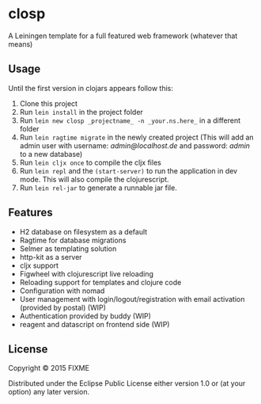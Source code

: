 # closp

A Leiningen template for a full featured web framework (whatever that means)

## Usage

Until the first version in clojars appears follow this:

1. Clone this project
2. Run `lein install` in the project folder
3. Run `lein new closp _projectname_ -n _your.ns.here_` in a different folder
4. Run `lein ragtime migrate` in the newly created project (This will add an admin user with username: 
_admin@localhost.de_ and password: _admin_ to a new database)
5. Run `lein cljx once` to compile the cljx files
6. Run `lein repl` and the `(start-server)` to run the application in dev mode. This will also compile the clojurescript.
7. Run `lein rel-jar` to generate a runnable jar file.



## Features
* H2 database on filesystem as a default
* Ragtime for database migrations
* Selmer as templating solution
* http-kit as a server
* cljx support
* Figwheel with clojurescript live reloading
* Reloading support for templates and clojure code
* Configuration with nomad
* User management with login/logout/registration with email activation (provided by postal) (WIP)
* Authentication provided by buddy (WIP)
* reagent and datascript on frontend side (WIP)

## License

Copyright © 2015 FIXME

Distributed under the Eclipse Public License either version 1.0 or (at
your option) any later version.
